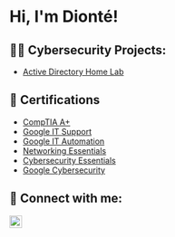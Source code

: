 <h1>Hi, I'm Dionté! </h1>

<h2>👨‍💻 Cybersecurity Projects:</h2>

  - [Active Directory Home Lab](https://github.com/diontep/)

<h2>📄 Certifications</h2>

- [CompTIA A+](https://www.credly.com/badges/085b6ac5-4f7c-435c-a271-6095ec482e3d/public_url)
- [Google IT Support](https://www.credly.com/badges/79ec75a3-7772-4cea-8a86-ee0c3de4d103/public_url)
- [Google IT Automation](https://www.credly.com/badges/23a95eb8-4c95-4fc8-993f-767c08adbab1/public_url)
- [Networking Essentials](https://www.credly.com/badges/be0bfa50-5af9-4fb4-9a9e-ad273a20be0a/public_url)
- [Cybersecurity Essentials](https://www.credly.com/badges/9c0a0e51-98fd-472c-be39-e2c8f5eee626/public_url)
- [Google Cybersecurity](https://www.credly.com/badges/7e5b106f-611b-45a6-8c57-a558e16f67e2/public_url)

<h2> 🤳 Connect with me:</h2>

[<img align="left" alt="JoshMadakor | LinkedIn" width="22px" src="https://cdn.jsdelivr.net/npm/simple-icons@v3/icons/linkedin.svg" />][linkedin]



[linkedin]: https://www.linkedin.com/in/dionté-p

<!--
**joshmadakor1/joshmadakor1** is a ✨ _special_ ✨ repository because its `README.md` (this file) appears on your GitHub profile.

Here are some ideas to get you started:

- 🔭 I’m currently working on ...
- 🌱 I’m currently learning ...
- 👯 I’m looking to collaborate on ...
- 🤔 I’m looking for help with ...
- 💬 Ask me about ...
- 📫 How to reach me: ...
- 😄 Pronouns: ...
- ⚡ Fun fact: ...
-->
